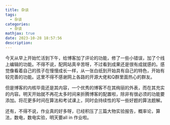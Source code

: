 ```yaml
---
title: 杂谈
tags:
  - 杂谈
categories:
  - 杂谈
mathjax: true
date: 2023-10-28 18:57:56
description:
---
```


今天从早上开始忙活到下午，给博客加了评论的功能，修了一些小错误，加了个线上编辑的功能。不得不说，配网站真辛苦呀，不过看到成果还是很有成就感的。感觉像看着自己的孩子在慢慢成长一样，从一张白纸到开始具有自己的特色，开始有较完善的功能。这里不得不感谢网上各路的开源大佬和Q群里面热心的群友。

但是博客的内核毕竟还是其内容，一个优秀的博客不在其绚丽的外表，而在其充实的内容。明天开始就不再花太多时间来折腾博客的配置啦，除非有很必须的功能要添加。将花更多时间在算法和考试课上，同时会持续性的写一些好题的算法题解。

还有，不得不说，作业真的好多呀，已经积压了三篇大物实验报告，概率论，算法，数电，数电实验，明天要all in 作业啦。
